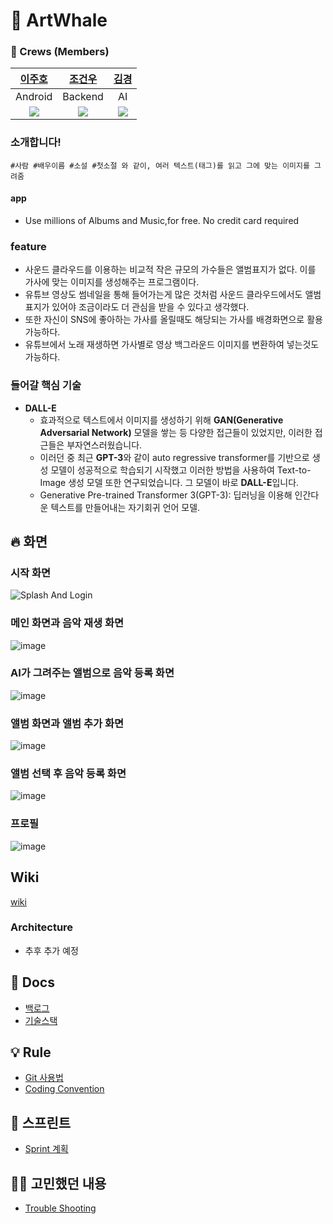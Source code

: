 # 🐳 ArtWhale

### 🙂 Crews (Members)

|[이주호](https://github.com/Zzu-h)|[조건우](https://github.com/gunwbro)|[김경](https://github.com/goldmirr)|
|:------:|:------:|:------:|
|Android|Backend|AI|
|<img src="https://avatars.githubusercontent.com/u/72387349?s=400&u=e30a4278a9a8590f0c13b6edffb305c464447c1d&v=4" />|<img src="https://avatars.githubusercontent.com/u/27036798?v=4" />|<img src="https://avatars.githubusercontent.com/u/69791751?v=4" />|

### 소개합니다!

`#사람 #배우이름 #소설 #첫소절 와 같이, 여러 텍스트(태그)를 읽고 그에 맞는 이미지를 그려줌`

#### app
- Use millions of Albums and Music,for free. No credit card required

### feature
- 사운드 클라우드를 이용하는 비교적 작은 규모의 가수들은 앨범표지가 없다. 이를 가사에 맞는 이미지를 생성해주는 프로그램이다.
- 유튜브 영상도 썸네일을 통해 들어가는게 많은 것처럼 사운드 클라우드에서도 앨범표지가 있어야 조금이라도 더 관심을 받을 수 있다고 생각했다.
- 또한 자신이 SNS에 좋아하는 가사를 올릴때도 해당되는 가사를 배경화면으로 활용가능하다.
- 유튜브에서 노래 재생하면 가사별로 영상 백그라운드 이미지를 변환하여 넣는것도 가능하다.

### 들어갈 핵심 기술
- **DALL-E**
    - 효과적으로 텍스트에서 이미지를 생성하기 위해 **GAN(Generative Adversarial Network)** 모델을 쌓는 등 다양한 접근들이 있었지만, 이러한 접근들은 부자연스러웠습니다.
    - 이러던 중 최근 **GPT-3**와 같이 auto regressive transformer를 기반으로 생성 모델이 성공적으로 학습되기 시작했고 이러한 방법을 사용하여 Text-to-Image 생성 모델 또한 연구되었습니다. 그 모델이 바로 **DALL-E**입니다.
    - Generative Pre-trained Transformer 3(GPT-3):  딥러닝을 이용해 인간다운 텍스트를 만들어내는 자기회귀 언어 모델.

## 🔥 화면
### 시작 화면
![Splash And Login](https://user-images.githubusercontent.com/72387349/196904527-1a18beff-d5bb-410f-a1ff-7621c6bf8b45.png)

### 메인 화면과 음악 재생 화면
![image](https://user-images.githubusercontent.com/72387349/196913136-2f717ec7-7db5-4a9d-83c3-c72a1f75d98e.png)

### AI가 그려주는 앨범으로 음악 등록 화면
![image](https://user-images.githubusercontent.com/72387349/196913980-6d8416b8-d537-4d0f-bd57-891de38210de.png)

### 앨범 화면과 앨범 추가 화면
![image](https://user-images.githubusercontent.com/72387349/196913301-96679a42-058f-4b6f-b9b8-4375a6a9a66c.png)

### 앨범 선택 후 음악 등록 화면
![image](https://user-images.githubusercontent.com/72387349/196913771-55eddeba-3406-4b15-9499-38c62fcf9cb2.png)

### 프로필
![image](https://user-images.githubusercontent.com/72387349/196914153-c51522aa-a945-474b-9ce0-76334eefd7d8.png)

## Wiki

[wiki](https://github.com/Zzu-h/ArtWhale/wiki)

### Architecture
- 추후 추가 예정

## 📖 Docs
- [백로그](https://docs.google.com/spreadsheets/d/1EWCzeyuHd38ZFyMhpaB6wYzsBp5sxYWA3xmMxVv6bCQ/edit?usp=sharing)
- [기술스택](https://github.com/Zzu-h/ArtWhale/wiki/Skill-Stack)

## 💡  Rule

- [Git 사용법](https://github.com/Zzu-h/ArtWhale/wiki/Git-%EC%82%AC%EC%9A%A9%EB%B2%95)
- [Coding Convention](https://github.com/Zzu-h/ArtWhale/wiki/Coding-Convention)

## 🚀 스프린트

- [Sprint 계획](https://github.com/Zzu-h/ArtWhale/wiki/Sprint-계획)

## 🧑‍💻 고민했던 내용

- [Trouble Shooting](https://github.com/Zzu-h/ArtWhale/wiki/Trouble-Shooting)
